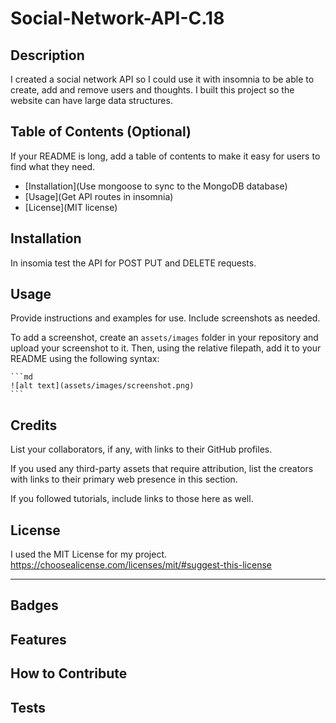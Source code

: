# Social-Network-API-C.18

## Description

I created a social network API so I could use it with insomnia to be able to create, add and remove users and thoughts. I built this project so the website can have large data structures.


## Table of Contents (Optional)

If your README is long, add a table of contents to make it easy for users to find what they need.

- [Installation](Use mongoose to sync to the MongoDB database)
- [Usage](Get API routes in insomnia)
- [License](MIT license)

## Installation

In insomia test the API for POST PUT and DELETE requests.

## Usage

Provide instructions and examples for use. Include screenshots as needed.

To add a screenshot, create an `assets/images` folder in your repository and upload your screenshot to it. Then, using the relative filepath, add it to your README using the following syntax:

    ```md
    ![alt text](assets/images/screenshot.png)
    ```

## Credits

List your collaborators, if any, with links to their GitHub profiles.

If you used any third-party assets that require attribution, list the creators with links to their primary web presence in this section.

If you followed tutorials, include links to those here as well.

## License

I used the MIT License for my project. https://choosealicense.com/licenses/mit/#suggest-this-license

---

## Badges


## Features


## How to Contribute


## Tests

